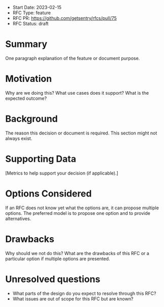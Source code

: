 - Start Date: 2023-02-15
- RFC Type: feature
- RFC PR: https://github.com/getsentry/rfcs/pull/75
- RFC Status: draft

# Summary

One paragraph explanation of the feature or document purpose.

# Motivation

Why are we doing this? What use cases does it support? What is the expected outcome?

# Background

The reason this decision or document is required. This section might not always exist.

# Supporting Data

[Metrics to help support your decision (if applicable).]

# Options Considered

If an RFC does not know yet what the options are, it can propose multiple options. The
preferred model is to propose one option and to provide alternatives.

# Drawbacks

Why should we not do this? What are the drawbacks of this RFC or a particular option if
multiple options are presented.

# Unresolved questions

- What parts of the design do you expect to resolve through this RFC?
- What issues are out of scope for this RFC but are known?
